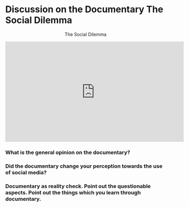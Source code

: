 # Discussion on the Documentary The Social Dilemma

<p align="center">The Social Dilemma</p>

<iframe width="560" height="315" src="https://www.youtube.com/embed/uaaC57tcci0" title="YouTube video player" frameborder="0" allow="accelerometer; autoplay; clipboard-write; encrypted-media; gyroscope; picture-in-picture" allowfullscreen></iframe>


### What is the general opinion on the documentary?


### Did the documentary change your perception towards the use of social media?

### Documentary as reality check. Point out the questionable aspects. Point out the things which you learn through documentary.



